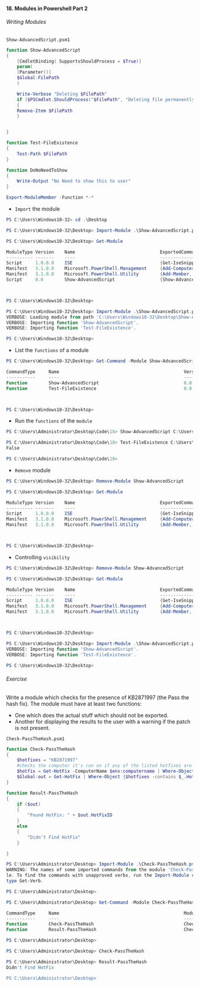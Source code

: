 #### 18. Modules in Powershell Part 2

###### Writing Modules

```Show-AdvancedScript.psm1```

```PowerShell
function Show-AdvancedScript
{
    [CmdletBinding( SupportsShouldProcess = $True)]
    param(
    [Parameter()]
    $Global:FilePath
    )

    Write-Verbose "Deleting $FilePath"
    if ($PSCmdlet.ShouldProcess("$FilePath", "Deleting file permanently"))
    {
    Remove-Item $FilePath
    }


}

function Test-FileExistence
{
    Test-Path $FilePath
}

function DoNoNeedToShow
{
    Write-Output "No Need to show this to user"
}

Export-ModuleMember -Function *-*
```

- ```Import``` the module

```PowerShell
PS C:\Users\Windows10-32> cd .\Desktop

PS C:\Users\Windows10-32\Desktop> Import-Module .\Show-AdvancedScript.psm1

PS C:\Users\Windows10-32\Desktop> Get-Module

ModuleType Version    Name                                ExportedCommands                                                                   
---------- -------    ----                                ----------------                                                                   
Script     1.0.0.0    ISE                                 {Get-IseSnippet, Import-IseSnippet, New-IseSnippet}                                
Manifest   3.1.0.0    Microsoft.PowerShell.Management     {Add-Computer, Add-Content, Checkpoint-Computer, Clear-Content...}                 
Manifest   3.1.0.0    Microsoft.PowerShell.Utility        {Add-Member, Add-Type, Clear-Variable, Compare-Object...}                          
Script     0.0        Show-AdvancedScript                 {Show-AdvancedScript, Test-FileExistence}                                          



PS C:\Users\Windows10-32\Desktop> 
```

```PowerShell
PS C:\Users\Windows10-32\Desktop> Import-Module .\Show-AdvancedScript.psm1 -Verbose
VERBOSE: Loading module from path 'C:\Users\Windows10-32\Desktop\Show-AdvancedScript.psm1'.
VERBOSE: Importing function 'Show-AdvancedScript'.
VERBOSE: Importing function 'Test-FileExistence'.

PS C:\Users\Windows10-32\Desktop> 
```

- List the ```functions``` of a module

```PowerShell
PS C:\Users\Windows10-32\Desktop> Get-Command -Module Show-AdvancedScript

CommandType     Name                                               Version    Source                                                         
-----------     ----                                               -------    ------                                                         
Function        Show-AdvancedScript                                0.0        Show-AdvancedScript                                            
Function        Test-FileExistence                                 0.0        Show-AdvancedScript                                            



PS C:\Users\Windows10-32\Desktop> 
```

- Run the ```functions``` of the ```module```

```PowerShell
PS C:\Users\Administrator\Desktop\Code\18> Show-AdvancedScript C:\Users\Administrator\Desktop\1.txt

PS C:\Users\Administrator\Desktop\Code\18> Test-FileExistence C:\Users\Administrator\Desktop\1.txt
False

PS C:\Users\Administrator\Desktop\Code\18> 
```

- ```Remove``` module

```PowerShell
PS C:\Users\Windows10-32\Desktop> Remove-Module Show-AdvancedScript
```

```PowerShell
PS C:\Users\Windows10-32\Desktop> Get-Module

ModuleType Version    Name                                ExportedCommands                                                                   
---------- -------    ----                                ----------------                                                                   
Script     1.0.0.0    ISE                                 {Get-IseSnippet, Import-IseSnippet, New-IseSnippet}                                
Manifest   3.1.0.0    Microsoft.PowerShell.Management     {Add-Computer, Add-Content, Checkpoint-Computer, Clear-Content...}                 
Manifest   3.1.0.0    Microsoft.PowerShell.Utility        {Add-Member, Add-Type, Clear-Variable, Compare-Object...}                          



PS C:\Users\Windows10-32\Desktop> 
```

- Controlling ```visibility```

```PowerShell
PS C:\Users\Windows10-32\Desktop> Remove-Module Show-AdvancedScript
```

```PowerShell
PS C:\Users\Windows10-32\Desktop> Get-Module 

ModuleType Version    Name                                ExportedCommands                                                                   
---------- -------    ----                                ----------------                                                                   
Script     1.0.0.0    ISE                                 {Get-IseSnippet, Import-IseSnippet, New-IseSnippet}                                
Manifest   3.1.0.0    Microsoft.PowerShell.Management     {Add-Computer, Add-Content, Checkpoint-Computer, Clear-Content...}                 
Manifest   3.1.0.0    Microsoft.PowerShell.Utility        {Add-Member, Add-Type, Clear-Variable, Compare-Object...}                          



PS C:\Users\Windows10-32\Desktop>
```

```PowerShell
PS C:\Users\Windows10-32\Desktop> Import-Module .\Show-AdvancedScript.psm1 -Verbose
VERBOSE: Importing function 'Show-AdvancedScript'.
VERBOSE: Importing function 'Test-FileExistence'.

PS C:\Users\Windows10-32\Desktop> 
```

###### Exercise

Write a module which checks for the presence of KB2871997 (the Pass the hash fix). The module must have at least two functions:

- One which does the actual stuff which should not be exported.
- Another for displaying the results to the user with a warning if the patch is not present.

```Check-PassTheHash.psm1```

```PowerShell
function Check-PassTheHash
{
    $hotfixes = "KB2871997"
    #checks the computer it's run on if any of the listed hotfixes are present
    $hotfix = Get-HotFix -ComputerName $env:computername | Where-Object {$hotfixes -contains $_.HotfixID} | Select-Object -property "HotFixID"  
    $Global:out = Get-HotFix | Where-Object {$hotfixes -contains $_.HotfixID}
}

function Result-PassTheHash
{  
    if ($out)
    {
        "Found HotFix: " + $out.HotFixID
    } 
    else 
    {
        "Didn't Find HotFix"
    }

}
```

```PowerShell
PS C:\Users\Administrator\Desktop> Import-Module .\Check-PassTheHash.psm1
WARNING: The names of some imported commands from the module 'Check-PassTheHash' include unapproved verbs that might make them less discoverab
le. To find the commands with unapproved verbs, run the Import-Module command again with the Verbose parameter. For a list of approved verbs, 
type Get-Verb.

PS C:\Users\Administrator\Desktop>
```

```PowerShell
PS C:\Users\Administrator\Desktop> Get-Command -Module Check-PassTheHash

CommandType     Name                                               ModuleName                                                                
-----------     ----                                               ----------                                                                
Function        Check-PassTheHash                                  Check-PassTheHash                                                         
Function        Result-PassTheHash                                 Check-PassTheHash                                                         

PS C:\Users\Administrator\Desktop>
```

```PowerShell
PS C:\Users\Administrator\Desktop> Check-PassTheHash
```

```PowerShell
PS C:\Users\Administrator\Desktop> Result-PassTheHash
Didn't Find HotFix

PS C:\Users\Administrator\Desktop> 
```

